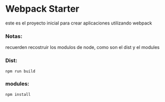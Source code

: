 # Webpack Starter

este es el proyecto inicial para crear 
aplicaciones utilizando webpack

### Notas:
recuerden recostruir los modulos de node, como son el dist y el modules
### Dist:
```npm run build``` 
### modules:

```npm install```
